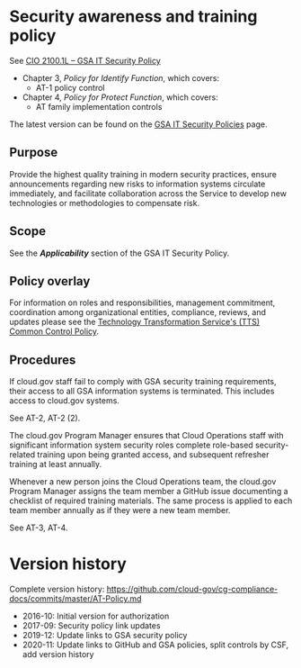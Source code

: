 # Security awareness and training policy


See [CIO 2100.1L – GSA IT Security Policy](https://www.gsa.gov/cdnstatic/CIO_2100_1L_CHGE_1_CC040905_signed_PDF_version_7-15-2019.pdf) 

* Chapter 3, _Policy for Identify Function_, which covers:
  * AT-1 policy control
* Chapter 4, _Policy for Protect Function_, which covers:
  * AT family implementation controls

The latest version can be found on the [GSA IT Security Policies](https://www.gsa.gov/about-us/organization/office-of-the-chief-information-officer/chief-information-security-officer-ciso/it-security-policies) page.

## Purpose

Provide the highest quality training in modern security practices, ensure announcements regarding new risks to information systems circulate immediately, and facilitate collaboration across the Service to develop new technologies or methodologies to compensate risk.

## Scope

See the **_Applicability_** section of the GSA IT Security Policy.

## Policy overlay

For information on roles and responsibilities, management commitment, coordination among organizational entities, compliance, reviews, and updates please see the [Technology Transformation Service's (TTS) Common Control Policy](https://github.com/cloud-gov/cg-compliance-docs/blob/master/TTS-Common-Control-Policy.md).

## Procedures

If cloud.gov staff fail to comply with GSA security training requirements, their access to all GSA information systems is terminated. This includes access to cloud.gov systems.

See AT-2, AT-2 (2).

The cloud.gov Program Manager ensures that Cloud Operations staff with significant information system security roles complete role-based security-related training upon being granted access, and subsequent refresher training at least annually.

Whenever a new person joins the Cloud Operations team, the cloud.gov Program Manager assigns the team member a GitHub issue documenting a checklist of required training materials. The same process is applied to each team member annually as if they were a new team member.

See AT-3, AT-4.

# Version history

Complete version history: https://github.com/cloud-gov/cg-compliance-docs/commits/master/AT-Policy.md

* 2016-10: Initial version for authorization
* 2017-09: Security policy link updates
* 2019-12: Update links to GSA security policy
* 2020-11: Update links to GitHub and GSA policies, split controls by CSF, add version history